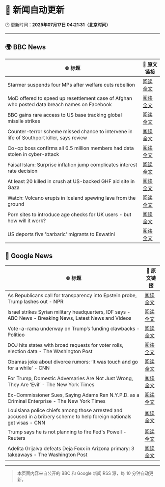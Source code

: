 # 🧠 新闻自动更新

🕒 更新时间：**2025年07月17日 04:21:31（北京时间）**

---

## 🌍 BBC News

| 🌐 标题 | 🔗 原文链接 |
|--------|-------------|
| Starmer suspends four MPs after welfare cuts rebellion | [阅读全文](https://www.bbc.com/news/articles/c5y7zqdwzqyo) |
| MoD offered to speed up resettlement case of Afghan who posted data breach names on Facebook | [阅读全文](https://www.bbc.com/news/articles/c0rvyqd7wq2o) |
| BBC gains rare access to US base tracking global missile strikes | [阅读全文](https://www.bbc.com/news/articles/cy8k2nd7e9no) |
| Counter-terror scheme missed chance to intervene in life of Southport killer, says review | [阅读全文](https://www.bbc.com/news/articles/c74zy014x84o) |
| Co-op boss confirms all 6.5 million members had data stolen in cyber-attack | [阅读全文](https://www.bbc.com/news/articles/cql0ple066po) |
| Faisal Islam: Surprise inflation jump complicates interest rate decision | [阅读全文](https://www.bbc.com/news/articles/c70xy9nv7p7o) |
| At least 20 killed in crush at US-backed GHF aid site in Gaza | [阅读全文](https://www.bbc.com/news/articles/cg4rwrkdlzxo) |
| Watch: Volcano erupts in Iceland spewing lava from the ground | [阅读全文](https://www.bbc.com/news/videos/c2ezy1exj9wo) |
| Porn sites to introduce age checks for UK users - but how will it work? | [阅读全文](https://www.bbc.com/news/articles/ceq7ye3q2zwo) |
| US deports five 'barbaric' migrants to Eswatini | [阅读全文](https://www.bbc.com/news/articles/clyze8mvzdgo) |

## 📰 Google News

| 🌐 标题 | 🔗 原文链接 |
|--------|-------------|
| As Republicans call for transparency into Epstein probe, Trump lashes out - NPR | [阅读全文](https://news.google.com/rss/articles/CBMib0FVX3lxTE5yUkJOTnBmMjUxZWgzT2M2ZDVEZjl6RDJYU1FqS1RYdnE3NVBqeEtNeDBvR01jMjgzLUxyWkRUYXVaZFVlejZTUUFpcGxCT3FDQkE0NENnUlYwSEVwWkxoUlJ2RnoxSXVVV3RmQTdHcw?oc=5) |
| Israel strikes Syrian military headquarters, IDF says - ABC News - Breaking News, Latest News and Videos | [阅读全文](https://news.google.com/rss/articles/CBMipgFBVV95cUxOTlBCMk9jMTRyWDE4eW9FSXl4Z05YZHQwYllGdkNhekp1YmpKYzIzMzBKbFBWRlZEV0FiZzFjMXRaZzk3VGJMd0gwYWpPcl9rajdaaVJfM3BFNXJqeXVEWjg3RE1iSjVPWlp5U3AyNWRYSm5hb1FHTm1fRGZCVFdlLVE3MVA1YXFYVzhudlhwVzFFZWtZcmFsd21IU01nMzlxRWozd1d30gGrAUFVX3lxTE5WYnozeXlYcEVGczlBTHl1SjhnbXk0NjNQTEczbXpEWFJSV3lMVHVicXE0SWhraDE3NzE5X1VHNEJsMl9scWtSdC1qaVdQUzVKTVVmR21UWkNya1c2NTBzSzlWTEFNMzc2QlRmYUtta0F6UWJqLTNPSlR0a3A5eVY2djUxWGM2WTRvWUZZVS1iaWpEaFZ6Y1VKbTN5eC15NEt4SXRXcnZBdW9aWQ?oc=5) |
| Vote-a-rama underway on Trump’s funding clawbacks - Politico | [阅读全文](https://news.google.com/rss/articles/CBMitgFBVV95cUxPb0hwbHdYQWVacmY2czF1QzJMQjA0V1BiODFSc1JHMGRuUDU0d2Jodk1pcG5pdHVCQlIwT2kzTGxHYTVHVl9jV0sySDlrRW1aOGplZzlaT0k0Q3hkVlRLdVQ3bWotWkNGV3JtOUhUenMtdUM3MXFEYXRCQi1FQWNpS0FVTEhBbUdSTkY5SEpyREZEeGFlN0dIOHBudUZJWG9mM3dMZ0FnSWZLX0NHUS0xNVNVWFFjUQ?oc=5) |
| DOJ hits states with broad requests for voter rolls, election data - The Washington Post | [阅读全文](https://news.google.com/rss/articles/CBMihgFBVV95cUxQUUdEZUw5cS1oUVd0UmhNcVVtRHMxeEJXN3RPRlRSY29JR0lhbjNqdEM5NURhX2g4cTZrSW01bF9aYVJ1UjJNeGw5VHc0YXVucmtQQTdVV3VmazVXYlpGa19XSGJwQ09Nb3VqMEpZcmpwNjllVDc5LURSazk4RHU3Tmd3MTk2Zw?oc=5) |
| Obamas joke about divorce rumors: ‘It was touch and go for a while’ - CNN | [阅读全文](https://news.google.com/rss/articles/CBMiigFBVV95cUxOM3BXOXA2VTBZS0ExVE1adFAxbWFWdzltdEJJdVVrQmVSY2g5Zkk1WU0wNXZiMjJRazAtRTBqWW5OZldnZWg1WS02X24yYnM4VUpORmpORUZFRVdzRHhkWFNrZkx0aWcwX2V2YmFkVER6SWlJZXgtMTRwNldxSGp4bjQ4cUYzT1d6U3fSAY8BQVVfeXFMTzZpQnAyMHdrWWJNTy1TcEdCQ2wtSFJwQkdhLV8yTnJfd2c2bFRGVkZuNFpSa3hiVGZBRkdyVHNSTlhCcmJ1TEZpUWUxUDVfb2gtVWhpVWc2SXlVdk56RENBQTFScGhhUnJYampqbWNDMWZ4YmRDdGtvdldGRm1ZN09wZndGSVdlZUZFZDVzSkk?oc=5) |
| For Trump, Domestic Adversaries Are Not Just Wrong, They Are ‘Evil’ - The New York Times | [阅读全文](https://news.google.com/rss/articles/CBMihwFBVV95cUxQcXdibUw4TmQyc1Q0MUl0Yzc3OGFlcFNMOUc3NEV5bUphcV9XdV9sWGNVMnFqbVB2dW5xYnppWXFxaGdBZkZxdE94cTZtTDIyb1ByMGRiUUZkZjhhX2I0ekdqWjMzd3dkNm92cE9LeWR6bjkxTk9ta0ljUFJSVDFNeXRDSlNFMGs?oc=5) |
| Ex-Commissioner Sues, Saying Adams Ran N.Y.P.D. as a Criminal Enterprise - The New York Times | [阅读全文](https://news.google.com/rss/articles/CBMijAFBVV95cUxQejJaYW1NVVJTdkFPLUo1WTlLOHdJa3dvcTlHMHJocU1XeV80ZGxxQmhDbl9Zd2FLRWZsVkp6WDh5NVRKZXFzOXh1WmdrcFJoMmI4Q1BoSVVqQ0ZFNFVhMkF1Mng2Z19KY1I2OGRuM09ja2o3WVB0UHhGWl9Tc0J3NDlyZmtqY3hzSkJnSA?oc=5) |
| Louisiana police chiefs among those arrested and accused in a bribery scheme to help foreign nationals get visas - CNN | [阅读全文](https://news.google.com/rss/articles/CBMiiAFBVV95cUxQOG9XSmNYazdTUVpMaVkzb09MN0ZKNUhhOFJrMzZLbnoxcUNjOHQ2N2RKeVB2R1BXVVBfUEUzQ3BnQVZZSUJCMzdKdk0wdWwzalV2SG5MbjE2cGV0SkJWc25rTXM1SVMwVVROQXQ2T096dUJvU1ZsR3libTc1UUc4QUwtaFdjdGRL0gGOAUFVX3lxTFAyMGtpR1VhRnJ1SGl1RV9XMU1WUDBHLWdXX3F6UjVlcHJhaUpDcWVYQUhzN0EwRlZKN2JnMWxpRDFfRUJFVFJxUHFIWW9iMXZ4a1p1RVdwQnV5bzJ0ZXk0TFI5THdvdlVxc3FpeXQxUzRxVElWV2YzbUllR0k3d0VwWE82WlN4R3JHWk90UXc?oc=5) |
| Trump says he is not planning to fire Fed's Powell - Reuters | [阅读全文](https://news.google.com/rss/articles/CBMiugFBVV95cUxQdzN0dFJpWDdTLXVDTUhGaWhGNGpjZkNLS201RFlMTjJFM3l0dWlIcWlLc21ZNjlMOEZGTXJKVnRoY214eFlZMDR0TU1vSDFfN3lwXzl1Z0JOZ3hnb3MtRVFaLUszSDludVVRbldkTVZwMmtzV0ZBV284X3dySzdtZHd4ZHl4aEJGQ3I1TzUtMDRHck5EUk12SjNIUzB6cTdESzJCdnlrWENtMWVYNmpuYmpmVDRmLXNsWmc?oc=5) |
| Adelita Grijalva defeats Deja Foxx in Arizona primary: 3 takeaways - The Washington Post | [阅读全文](https://news.google.com/rss/articles/CBMilgFBVV95cUxPXzJnaHo4eGE3eGRUUFdxMmpabHlpQTFfcGFoWVlhWXVrQVVsdzU2YTJyWEtGSHkxTXRmTWFQTi1MM3Vjdy1QLURRZnhxOFRTNVQ2dXJ3azM2dUY0WjcybHVhS2hfMnhCMS1rTkZfR2pYdWszYV9WUjhyWmdCWDYzdnBRNEVRNnFoRWk4aXVQalBwQWJmYUE?oc=5) |

---
> 本页面内容来自公开的 BBC 和 Google 新闻 RSS 源，每 10 分钟自动更新。